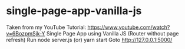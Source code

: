 # single-page-app-vanilla-js

Taken from my YouTube Tutorial:
https://www.youtube.com/watch?v=6BozpmSjk-Y
Single Page App using Vanilla JS (Router without page refresh)
Run node server.js (or) yarn start
Goto http://127.0.0.1:5000/
